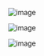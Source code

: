 ![image](https://github.com/0123gabriel/Ubuntu_ROS_Tutorial/assets/108648272/faa921ed-3211-4157-bb1c-0bb7403c07f5)

![image](https://github.com/0123gabriel/Ubuntu_ROS_Tutorial/assets/108648272/63f2afb1-5454-4210-bebf-3a4aa70084ee)

![image](https://github.com/0123gabriel/Ubuntu_ROS_Tutorial/assets/108648272/4416024d-b0b0-47c0-b4a6-fab0189ca359)


